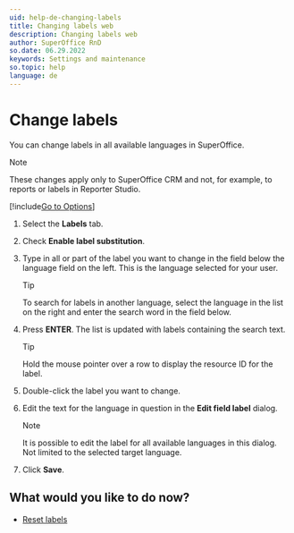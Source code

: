 ```yaml
---
uid: help-de-changing-labels
title: Changing labels web
description: Changing labels web
author: SuperOffice RnD
so.date: 06.29.2022
keywords: Settings and maintenance
so.topic: help
language: de
---
```


# Change labels

You can change labels in all available languages in SuperOffice.

> [!NOTE]
> These changes apply only to SuperOffice CRM and not, for example, to reports or labels in Reporter Studio.

[!include[Go to Options](includes/open-options.md)]

1. Select the **Labels** tab.

1. Check **Enable label substitution**.

1. Type in all or part of the label you want to change in the field below the language field on the left. This is the language selected for your user.

    > [!TIP]
    > To search for labels in another language, select the language in the list on the right and enter the search word in the field below.

1. Press **ENTER**. The list is updated with labels containing the search text.

    > [!TIP]
    > Hold the mouse pointer over a row to display the resource ID for the label.

1. Double-click the label you want to change.

1. Edit the text for the language in question in the **Edit field label** dialog.

    > [!NOTE]
    > It is possible to edit the label for all available languages in this dialog. Not limited to the selected target language.

1. Click **Save**.

## What would you like to do now?

* [Reset labels][1]

<!-- Referenced links -->
[1]: resetting-labels.md

<!-- Referenced images -->

